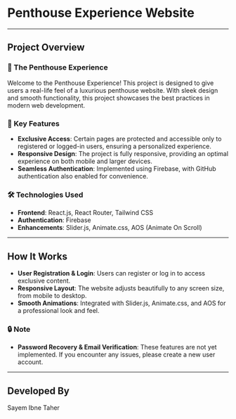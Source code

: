 # Penthouse Experience Website



---

## Project Overview

### 🌟 The Penthouse Experience

Welcome to the Penthouse Experience! This project is designed to give users a real-life feel of a luxurious penthouse website. With sleek design and smooth functionality, this project showcases the best practices in modern web development.

### 🚀 Key Features

- **Exclusive Access**: Certain pages are protected and accessible only to registered or logged-in users, ensuring a personalized experience.
- **Responsive Design**: The project is fully responsive, providing an optimal experience on both mobile and larger devices.
- **Seamless Authentication**: Implemented using Firebase, with GitHub authentication also enabled for convenience.

### 🛠 Technologies Used

- **Frontend**: React.js, React Router, Tailwind CSS
- **Authentication**: Firebase
- **Enhancements**: Slider.js, Animate.css, AOS (Animate On Scroll)

---

## How It Works

- **User Registration & Login**: Users can register or log in to access exclusive content.
- **Responsive Layout**: The website adjusts beautifully to any screen size, from mobile to desktop.
- **Smooth Animations**: Integrated with Slider.js, Animate.css, and AOS for a professional look and feel.

### 🔒 Note

- **Password Recovery & Email Verification**: These features are not yet implemented. If you encounter any issues, please create a new user account.

---

## Developed By

Sayem Ibne Taher


